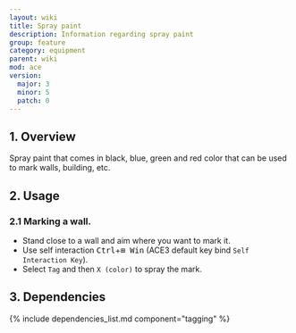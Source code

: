 ```yaml
---
layout: wiki
title: Spray paint
description: Information regarding spray paint
group: feature
category: equipment
parent: wiki
mod: ace
version:
  major: 3
  minor: 5
  patch: 0
---
```


## 1. Overview
Spray paint that comes in black, blue, green and red color that can be used to mark walls, building, etc.

## 2. Usage

### 2.1 Marking a wall.
- Stand close to a wall and aim where you want to mark it.
- Use self interaction <kbd>Ctrl</kbd>+<kbd>⊞&nbsp;Win</kbd> (ACE3 default key bind `Self Interaction Key`).
- Select `Tag` and then `X (color)` to spray the mark.

## 3. Dependencies

{% include dependencies_list.md component="tagging" %}
